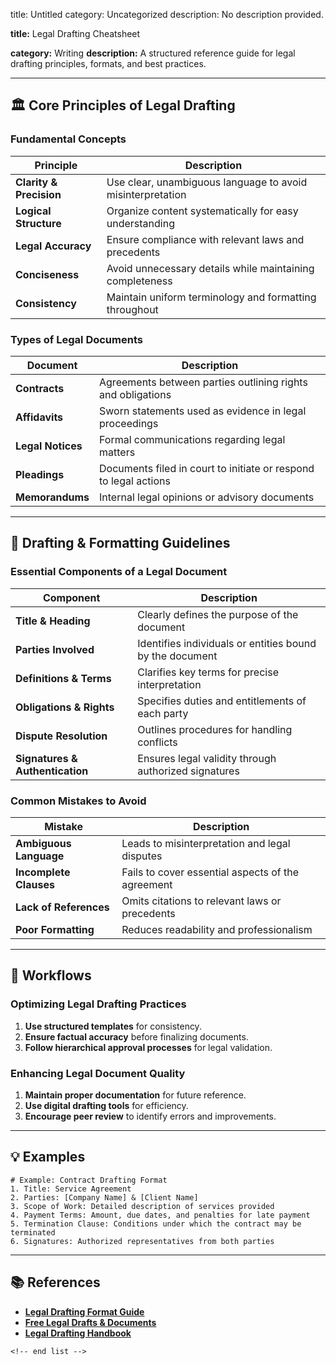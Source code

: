 title: Untitled
category: Uncategorized
description: No description provided.

**title:** Legal Drafting Cheatsheet

**category:** Writing
**description:** A structured reference guide for legal drafting principles, formats, and best practices.

---

## 🏛 **Core Principles of Legal Drafting**

### **Fundamental Concepts**

| Principle                     | Description                                                |
| ----------------------------- | ---------------------------------------------------------- |
| **Clarity & Precision** | Use clear, unambiguous language to avoid misinterpretation |
| **Logical Structure**   | Organize content systematically for easy understanding     |
| **Legal Accuracy**      | Ensure compliance with relevant laws and precedents        |
| **Conciseness**         | Avoid unnecessary details while maintaining completeness   |
| **Consistency**         | Maintain uniform terminology and formatting throughout     |

### **Types of Legal Documents**

| Document                | Description                                                      |
| ----------------------- | ---------------------------------------------------------------- |
| **Contracts**     | Agreements between parties outlining rights and obligations      |
| **Affidavits**    | Sworn statements used as evidence in legal proceedings           |
| **Legal Notices** | Formal communications regarding legal matters                    |
| **Pleadings**     | Documents filed in court to initiate or respond to legal actions |
| **Memorandums**   | Internal legal opinions or advisory documents                    |

---

## 📝 **Drafting & Formatting Guidelines**

### **Essential Components of a Legal Document**

| Component                             | Description                                              |
| ------------------------------------- | -------------------------------------------------------- |
| **Title & Heading**             | Clearly defines the purpose of the document              |
| **Parties Involved**            | Identifies individuals or entities bound by the document |
| **Definitions & Terms**         | Clarifies key terms for precise interpretation           |
| **Obligations & Rights**        | Specifies duties and entitlements of each party          |
| **Dispute Resolution**          | Outlines procedures for handling conflicts               |
| **Signatures & Authentication** | Ensures legal validity through authorized signatures     |

### **Common Mistakes to Avoid**

| Mistake                      | Description                                       |
| ---------------------------- | ------------------------------------------------- |
| **Ambiguous Language** | Leads to misinterpretation and legal disputes     |
| **Incomplete Clauses** | Fails to cover essential aspects of the agreement |
| **Lack of References** | Omits citations to relevant laws or precedents    |
| **Poor Formatting**    | Reduces readability and professionalism           |

---

## 🔄 **Workflows**

### **Optimizing Legal Drafting Practices**

1. **Use structured templates** for consistency.
2. **Ensure factual accuracy** before finalizing documents.
3. **Follow hierarchical approval processes** for legal validation.

### **Enhancing Legal Document Quality**

1. **Maintain proper documentation** for future reference.
2. **Use digital drafting tools** for efficiency.
3. **Encourage peer review** to identify errors and improvements.

---

## 💡 **Examples**

```plaintext
# Example: Contract Drafting Format
1. Title: Service Agreement  
2. Parties: [Company Name] & [Client Name]  
3. Scope of Work: Detailed description of services provided  
4. Payment Terms: Amount, due dates, and penalties for late payment  
5. Termination Clause: Conditions under which the contract may be terminated  
6. Signatures: Authorized representatives from both parties  
```

---

## 📚 **References**

- **[Legal Drafting Format Guide](https://www.toprankers.com/legal-drafting-format)**
- **[Free Legal Drafts &amp; Documents](https://www.ourlegalworld.com/free-legal-drafts-and-documents-india-law-ourlegalworld/)**
- **[Legal Drafting Handbook](https://www.scribd.com/document/341069639/Legal-Drafting)**

```
<!-- end list -->
```